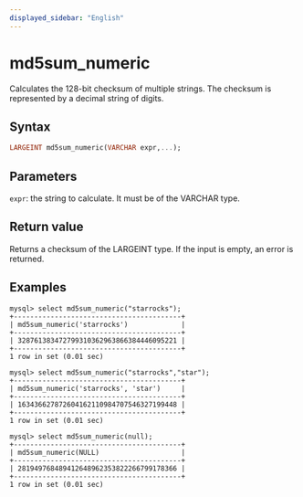```yaml
---
displayed_sidebar: "English"
---
```


# md5sum_numeric

Calculates the 128-bit checksum of multiple strings. The checksum is represented by a decimal string of digits.

## Syntax

```Haskell
LARGEINT md5sum_numeric(VARCHAR expr,...);
```

## Parameters

`expr`: the string to calculate. It must be of the VARCHAR type.

## Return value

Returns a checksum of the LARGEINT type. If the input is empty, an error is returned.

## Examples

```Plain Text
mysql> select md5sum_numeric("starrocks");
+-----------------------------------------+
| md5sum_numeric('starrocks')             |
+-----------------------------------------+
| 328761383472799310362963866384446095221 |
+-----------------------------------------+
1 row in set (0.01 sec)

mysql> select md5sum_numeric("starrocks","star");
+-----------------------------------------+
| md5sum_numeric('starrocks', 'star')     |
+-----------------------------------------+
| 163436627872604162110984707546327199448 |
+-----------------------------------------+
1 row in set (0.01 sec)

mysql> select md5sum_numeric(null);
+-----------------------------------------+
| md5sum_numeric(NULL)                    |
+-----------------------------------------+
| 281949768489412648962353822266799178366 |
+-----------------------------------------+
1 row in set (0.01 sec)
```
